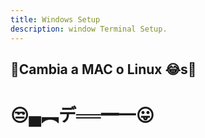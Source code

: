 ```yaml
---
title: Windows Setup
description: window Terminal Setup.
---
```


## 🚀Cambia a MAC o Linux 😂s🚀
# 😒▄︻デ══━一😛